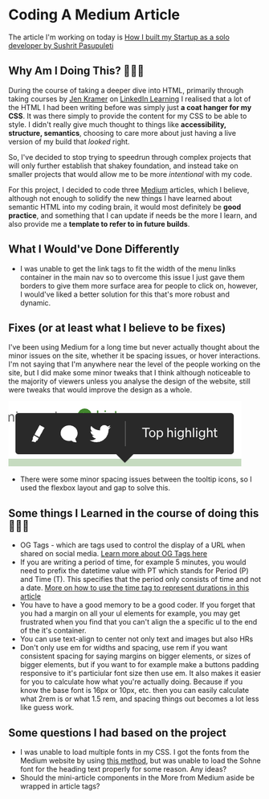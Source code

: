 # Coding A Medium Article

The article I'm working on today is [How I built my Startup as a solo developer by Sushrit Pasupuleti](https://medium.com/@sushrit.pk21/how-i-built-my-startup-as-a-solo-developer-8561bf7eebde)

## Why Am I Doing This? 🤷🏾‍♂️
During the course of taking a deeper dive into HTML, primarily through taking courses by [Jen Kramer](https://www.linkedin.com/in/jen4web/) on [LinkedIn Learning](https://bit.ly/3VkpvwB) I realised that a lot of the HTML I had been writing before was simply just <strong>a coat hanger for my CSS</strong>. It was there simply to provide the content for my CSS to be able to style. I didn't really give much thought to things like <strong>accessibility, structure, semantics</strong>, choosing to care more about just having a live version of my build that <em>looked</em> right. 

So, I've decided to stop trying to speedrun through complex projects that will only further establish that shakey foundation, and instead take on smaller projects that would allow me to be more <em>intentional</em> with my code.

For this project, I decided to code three [Medium](https://medium.com/) articles, which I believe, although not enough to solidify the new things I have learned about semantic HTML into my coding brain, it would most definitely be <strong>good practice</strong>, and something that I can update if needs be the more I learn, and also provide me a <strong>template to refer to in future builds</strong>.

## What I Would've Done Differently
- I was unable to get the link tags to fit the width of the menu linlks container in the main nav so to overcome this issue I just gave them borders to give them more surface area for people to click on, however, I would've liked a better solution for this that's more robust and dynamic.  

## Fixes (or at least what I believe to be fixes)
I've been using Medium for a long time but never actually thought about the minor issues on the site, whether it be spacing issues, or hover interactions. I'm not saying that I'm anywhere near the level of the people working on the site, but I did make some minor tweaks that I think although noticeable to the majority of viewers unless you analyse the design of the website, still were tweaks that would improve the design as a whole.

![Tooltip Screenshot](images/tooltip-ss.png) <!--Edit this on Photoshop and show a side-by-side comparison of yours and theirs-->
- There were some minor spacing issues between the tooltip icons, so I used the flexbox layout and gap to solve this. 



## Some things I Learned in the course of doing this 👨🏾‍💻
- OG Tags - which are tags used to control the display of a URL when shared on social media. [Learn more about OG Tags here](https://ahrefs.com/blog/open-graph-meta-tags/)
- If you are writing a period of time, for example 5 minutes, you would need to prefix the datetime value with PT which stands for Period (P) and Time (T). This specifies that the period only consists of time and not a date. [More on how to use the time tag to represent durations in this article](https://stackoverflow.com/questions/51168022/what-does-pt-prefix-stand-for-in-duration)
- You have to have a good memory to be a good coder. If you forget that you had a margin on all your ul elements for example, you may get frustrated when you find that you can't align the a specific ul to the end of the it's container. 
- You can use text-align to center not only text and images but also HRs 
- Don't only use em for widths and spacing, use rem if you want consistent spacing for saying margins on bigger elements, or sizes of bigger elements, but if you want to for example make a buttons padding responsive to it's particiular font size then use em. It also makes it easier for you to calculate how what you're actually doing. Because if you know the base font is 16px or 10px, etc. then you can easily calculate what 2rem is or what 1.5 rem, and spacing things out becomes a lot less like guess work.

## Some questions I had based on the project
- I was unable to load multiple fonts in my CSS. I got the fonts from the Medium website by using [this method](https://www.makeuseof.com/how-to-find-webpages-font-inspect-element-tool-browser-extensions/#:~:text=Go%20to%20the%20webpage.,fonts%20used%20on%20the%20webpage.), but was unable to load the Sohne font for the heading text properly for some reason. Any ideas?
- Should the mini-article components in the More from Medium aside be wrapped in article tags?




